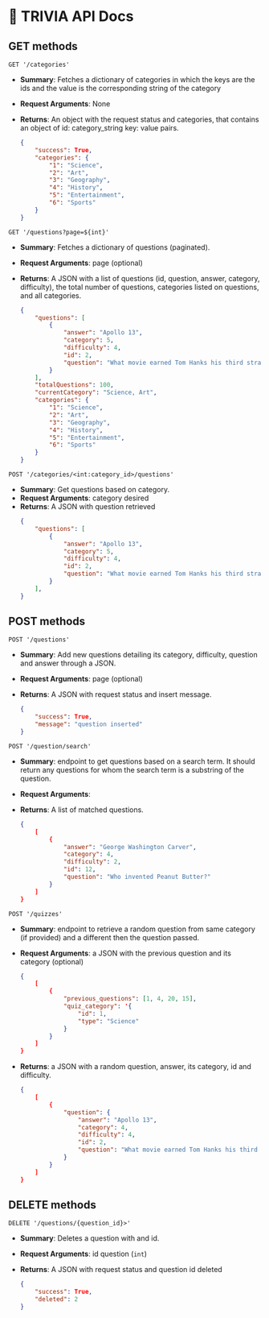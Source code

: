 # 📖 TRIVIA API Docs

## GET methods
`GET '/categories'`
- **Summary**: Fetches a dictionary of categories in which the keys are the ids and the value is the corresponding string of the category
- **Request Arguments**: None
- **Returns**: An object with the request status and categories, that contains an object of id: category_string key: value pairs.

    ```JSON
    {   
        "success": True,
        "categories": {
            "1": "Science",
            "2": "Art",
            "3": "Geography",
            "4": "History",
            "5": "Entertainment",
            "6": "Sports"
        }
    }
    ```

`GET '/questions?page=${int}'`
- **Summary**: Fetches a dictionary of questions (paginated).
- **Request Arguments**: page (optional)
- **Returns**: A JSON with a list of questions (id, question, answer, category, difficulty), the total number of questions, categories listed on questions, and all categories.

    ```JSON
    {   
        "questions": [
            {
                "answer": "Apollo 13", 
                "category": 5, 
                "difficulty": 4, 
                "id": 2, 
                "question": "What movie earned Tom Hanks his third straight Oscar nomination, in 1996?"
            }
        ],
        "totalQuestions": 100,
        "currentCategory": "Science, Art",
        "categories": {
            "1": "Science",
            "2": "Art",
            "3": "Geography",
            "4": "History",
            "5": "Entertainment",
            "6": "Sports"
        }
    }
    ```


`POST '/categories/<int:category_id>/questions'`
- **Summary**: Get questions based on category.
- **Request Arguments**: category desired
- **Returns**: A JSON with question retrieved
    ``` JSON
    {   
        "questions": [
            {
                "answer": "Apollo 13", 
                "category": 5, 
                "difficulty": 4, 
                "id": 2, 
                "question": "What movie earned Tom Hanks his third straight Oscar nomination, in 1996?"
            }
        ],
    }
    ```

## POST methods
`POST '/questions'`
- **Summary**: Add new questions detailing its category, difficulty, question and answer through a JSON.
- **Request Arguments**: page (optional)
- **Returns**: A JSON with request status and insert message.
  
    ```JSON
    {   
        "success": True,
        "message": "question inserted" 
    }
    ```


`POST '/question/search'`
- **Summary**: endpoint to get questions based on a search term. It should return any questions for whom the search term is a substring of the question.
- **Request Arguments**: 
- **Returns**: A list of matched questions.
  
    ```JSON
    {
        [
            {
                "answer": "George Washington Carver", 
                "category": 4, 
                "difficulty": 2, 
                "id": 12, 
                "question": "Who invented Peanut Butter?"
            }
        ]
    }

    ```


`POST '/quizzes'`
- **Summary**: endpoint to retrieve a random question from same category (if provided) and a different then the question passed. 
- **Request Arguments**: a JSON with the previous question and its category (optional)
    ```JSON
    {
        [
            {
                "previous_questions": [1, 4, 20, 15],
                "quiz_category": '{
                    "id": 1,
                    "type": "Science"
                }
            }
        ]
    }

    ```
- **Returns**: a JSON with a random question, answer, its category, id and difficulty.
  
    ```JSON
    {
        [
            {
                "question": {
                    "answer": "Apollo 13", 
                    "category": 4, 
                    "difficulty": 4, 
                    "id": 2, 
                    "question": "What movie earned Tom Hanks his third straight Oscar nomination, in 1996?"
                }
            }
        ]
    }

    ```



## DELETE methods
`DELETE '/questions/{question_id}>'`
- **Summary**: Deletes a question with and id.
- **Request Arguments**: id question (`int`)
- **Returns**: A JSON with request status and question id deleted
  
    ```JSON
    {   
        "success": True,
        "deleted": 2 
    }
    ```